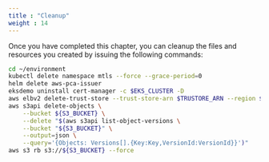 ```yaml
---
title : "Cleanup"
weight : 14
---
```


Once you have completed this chapter, you can cleanup the files and resources you created by issuing the following commands:

```bash
cd ~/environment
kubectl delete namespace mtls --force --grace-period=0
helm delete aws-pca-issuer
eksdemo uninstall cert-manager -c $EKS_CLUSTER -D 
aws elbv2 delete-trust-store --trust-store-arn $TRUSTORE_ARN --region $AWS_REGION 
aws s3api delete-objects \
    --bucket ${S3_BUCKET} \
    --delete "$(aws s3api list-object-versions \
    --bucket "${S3_BUCKET}" \
    --output=json \
    --query='{Objects: Versions[].{Key:Key,VersionId:VersionId}}')"
aws s3 rb s3://${S3_BUCKET} --force 
```
